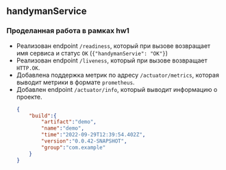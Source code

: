 ## handymanService

### Проделанная работа в рамках hw1
* Реализован endpoint `/readiness`, который при вызове возвращает имя сервиса и статус `OK` (`{"handymanServie": "OK"}`)
* Реализован endpoint `/liveness`, который при вызове возвращает `HTTP.OK`.
* Добавлена поддержка метрик по адресу `/actuator/metrics`, которая выводит метрики в формате `prometheus`.
* Добавлен endpoint `/actuator/info`, который выводит информацию о проекте.
   ```json
   {
       "build":{
           "artifact":"demo",
           "name":"demo",
           "time":"2022-09-29T12:39:54.402Z",
           "version":"0.0.42-SNAPSHOT",
           "group":"com.example"
       }
   }
   ``` 